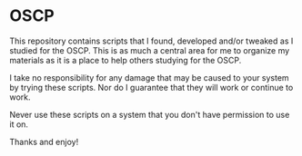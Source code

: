 # OSCP
<p>This repository contains scripts that I found, developed and/or tweaked as I studied for the OSCP. This is as much a central area for me to organize my materials as it is a place to help others studying for the OSCP.</p>
<p>I take no responsibility for any damage that may be caused to your system by trying these scripts. Nor do I guarantee that they will work or continue to work.</p>
<p>Never use these scripts on a system that you don't have permission to use it on.</p>
<p>Thanks and enjoy!</p>
